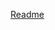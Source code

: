 [](https://github.com/plutosolutions/plutoSolutions-common/blob/master/images/logo%203d%201280x720/pluto-logo-quartz%201280x720.png)
[Readme](https://github.com/plutosolutions/pluto-dashboard-core/wiki)
